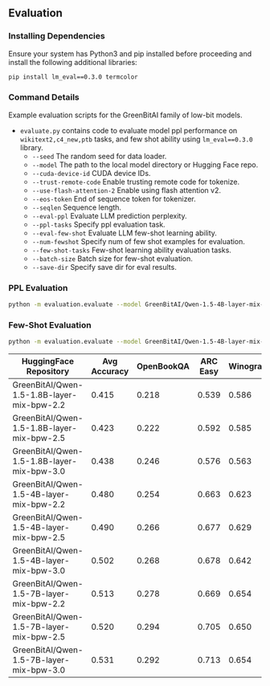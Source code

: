 ## Evaluation

### Installing Dependencies

Ensure your system has Python3 and pip installed before proceeding and install the following additional libraries:

```bash
pip install lm_eval==0.3.0 termcolor
```

### Command Details 

Example evaluation scripts for the GreenBitAI family of low-bit models.
- `evaluate.py` contains code to evaluate model ppl performance on `wikitext2,c4_new,ptb` tasks, and few shot ability using `lm_eval==0.3.0` library.
    - `--seed` The random seed for data loader.
    - `--model` The path to the local model directory or Hugging Face repo.
    - `--cuda-device-id` CUDA device IDs.
    - `--trust-remote-code` Enable trusting remote code for tokenize.
    - `--use-flash-attention-2` Enable using flash attention v2.
    - `--eos-token` End of sequence token for tokenizer.
    - `--seqlen` Sequence length.
    - `--eval-ppl` Evaluate LLM prediction perplexity.
    - `--ppl-tasks` Specify ppl evaluation task.
    - `--eval-few-shot` Evaluate LLM few-shot learning ability.
    - `--num-fewshot` Specify num of few shot examples for evaluation.
    - `--few-shot-tasks` Few-shot learning ability evaluation tasks.
    - `--batch-size` Batch size for few-shot evaluation.
    - `--save-dir` Specify save dir for eval results.

### PPL Evaluation
```bash
python -m evaluation.evaluate --model GreenBitAI/Qwen-1.5-4B-layer-mix-bpw-3.0 --trust-remote-code --eval-ppl --ppl-tasks wikitext2,c4_new,ptb
```

### Few-Shot Evaluation
```bash
python -m evaluation.evaluate --model GreenBitAI/Qwen-1.5-4B-layer-mix-bpw-3.0 --trust-remote-code --batch-size 16 --few-shot-tasks wic,boolq --eval-few-shot
```


| HuggingFace Repository                          | Avg Accuracy | OpenBookQA | ARC Easy | Winogrande | HellaSWAG | ARC Challenge | PIQA  | BoolQ | RACE  | ANLI R1 | ANLI R2 | ANLI R3 | WiC   |
|-------------------------------------------------|--------------|------------|----------|------------|-----------|---------------|-------|-------|-------|---------|---------|---------|-------|
| GreenBitAI/Qwen-1.5-1.8B-layer-mix-bpw-2.2      | 0.415        | 0.218      | 0.539    | 0.586      | 0.392     | 0.260         | 0.678 | 0.622 | 0.333 | 0.333   | 0.333   | 0.336   | 0.464 |
| GreenBitAI/Qwen-1.5-1.8B-layer-mix-bpw-2.5      | 0.423        | 0.222      | 0.592    | 0.585      | 0.406     | 0.267         | 0.695 | 0.629 | 0.336 | 0.314   | 0.339   | 0.361   | 0.507 |
| GreenBitAI/Qwen-1.5-1.8B-layer-mix-bpw-3.0      | 0.438        | 0.246      | 0.576    | 0.563      | 0.413     | 0.277         | 0.694 | 0.645 | 0.352 | 0.323   | 0.336   | 0.343   | 0.492 |
| GreenBitAI/Qwen-1.5-4B-layer-mix-bpw-2.2        | 0.480        | 0.254      | 0.663    | 0.623      | 0.463     | 0.339         | 0.712 | 0.718 | 0.349 | 0.326   | 0.355   | 0.384   | 0.513 |
| GreenBitAI/Qwen-1.5-4B-layer-mix-bpw-2.5        | 0.490        | 0.266      | 0.677    | 0.629      | 0.473     | 0.365         | 0.732 | 0.717 | 0.351 | 0.372   | 0.352   | 0.360   | 0.502 |
| GreenBitAI/Qwen-1.5-4B-layer-mix-bpw-3.0        | 0.502        | 0.268      | 0.678    | 0.642      | 0.494     | 0.358         | 0.755 | 0.757 | 0.380 | 0.395   | 0.395   | 0.392   | 0.519 |
| GreenBitAI/Qwen-1.5-7B-layer-mix-bpw-2.2        | 0.513        | 0.278      | 0.669    | 0.654      | 0.504     | 0.389         | 0.741 | 0.759 | 0.376 | 0.383   | 0.410   | 0.403   | 0.517 |
| GreenBitAI/Qwen-1.5-7B-layer-mix-bpw-2.5        | 0.520        | 0.294      | 0.705    | 0.650      | 0.520     | 0.387         | 0.750 | 0.769 | 0.371 | 0.445   | 0.424   | 0.398   | 0.564 |
| GreenBitAI/Qwen-1.5-7B-layer-mix-bpw-3.0        | 0.531        | 0.292      | 0.713    | 0.654      | 0.545     | 0.405         | 0.764 | 0.807 | 0.383 | 0.424   | 0.393   | 0.414   | 0.627 |

